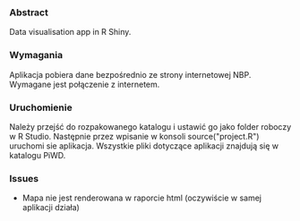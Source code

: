 ### Abstract
Data visualisation app in R Shiny.

### Wymagania
Aplikacja pobiera dane bezpośrednio ze strony internetowej NBP.
Wymagane jest połączenie z internetem.

### Uruchomienie
Należy przejść do rozpakowanego katalogu i ustawić go jako folder roboczy w R Studio.
Następnie przez wpisanie w konsoli source("project.R") uruchomi sie aplikacja.
Wszystkie pliki dotyczące aplikacji znajdują się w katalogu PiWD.

### Issues
- Mapa nie jest renderowana w raporcie html (oczywiście w samej aplikacji działa)